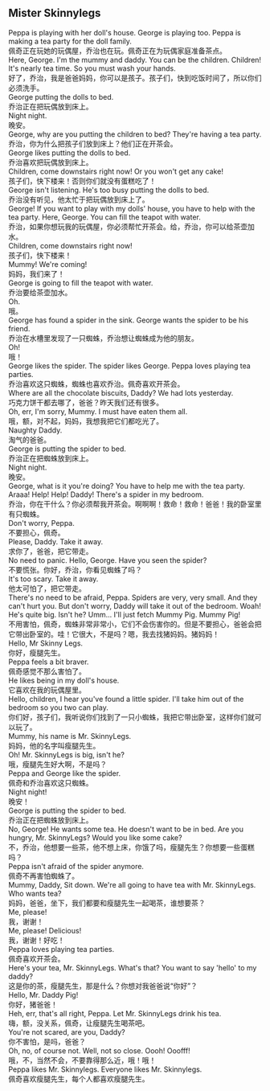 ## Mister Skinnylegs

Peppa is playing with her doll's house. George is playing too. Peppa is making a tea party for the doll family.\
佩奇正在玩她的玩偶屋，乔治也在玩。佩奇正在为玩偶家庭准备茶点。\
Here, George. I'm the mummy and daddy. You can be the children. Children! It's nearly tea time. So you must wash your hands.\
好了，乔治，我是爸爸妈妈，你可以是孩子。孩子们，快到吃饭时间了，所以你们必须洗手。\
George putting the dolls to bed.\
乔治正在把玩偶放到床上。\
Night night.\
晚安。\
George, why are you putting the children to bed? They're having a tea party.\
乔治，你为什么把孩子们放到床上？他们正在开茶会。\
George likes putting the dolls to bed.\
乔治喜欢把玩偶放到床上。\
Children, come downstairs right now! Or you won't get any cake!\
孩子们，快下楼来！否则你们就没有蛋糕吃了！\
George isn't listening. He's too busy putting the dolls to bed.\
乔治没有听见，他太忙于把玩偶放到床上了。\
George! If you want to play with my dolls' house, you have to help with the tea party. Here, George. You can fill the teapot with water.\
乔治，如果你想玩我的玩偶屋，你必须帮忙开茶会。给，乔治，你可以给茶壶加水。\
Children, come downstairs right now!\
孩子们，快下楼来！\
Mummy! We're coming!\
妈妈，我们来了！\
George is going to fill the teapot with water.\
乔治要给茶壶加水。\
Oh.\
哦。\
George has found a spider in the sink. George wants the spider to be his friend.\
乔治在水槽里发现了一只蜘蛛，乔治想让蜘蛛成为他的朋友。\
Oh!\
哦！\
George likes the spider. The spider likes George. Peppa loves playing tea parties.\
乔治喜欢这只蜘蛛，蜘蛛也喜欢乔治。佩奇喜欢开茶会。\
Where are all the chocolate biscuits, Daddy? We had lots yesterday.\
巧克力饼干都去哪了，爸爸？昨天我们还有很多。\
Oh, err, I'm sorry, Mummy. I must have eaten them all.\
哦，额，对不起，妈妈，我想我把它们都吃光了。\
Naughty Daddy.\
淘气的爸爸。\
George is putting the spider to bed.\
乔治正在把蜘蛛放到床上。\
Night night.\
晚安。\
George, what is it you're doing? You have to help me with the tea party. Araaa! Help! Help! Daddy! There's a spider in my bedroom.\
乔治，你在干什么？你必须帮我开茶会。啊啊啊！救命！救命！爸爸！我的卧室里有只蜘蛛。\
Don't worry, Peppa.\
不要担心，佩奇。\
Please, Daddy. Take it away.\
求你了，爸爸，把它带走。\
No need to panic. Hello, George. Have you seen the spider?\
不要慌张。你好，乔治，你看见蜘蛛了吗？\
It's too scary. Take it away.\
他太可怕了，把它带走。\
There's no need to be afraid, Peppa. Spiders are very, very small. And they can't hurt you. But don't worry, Daddy will take it out of the bedroom. Woah! He's quite big. Isn't he? Umm... I'll just fetch Mummy Pig. Mummy Pig!\
不用害怕，佩奇，蜘蛛非常非常小，它们不会伤害你的。但是不要担心，爸爸会把它带出卧室的。哇！它很大，不是吗？嗯，我去找猪妈妈。猪妈妈！\
Hello, Mr Skinny Legs.\
你好，瘦腿先生。\
Peppa feels a bit braver.\
佩奇感觉不那么害怕了。\
He likes being in my doll's house.\
它喜欢在我的玩偶屋里。\
Hello, children, I hear you've found a little spider. I'll take him out of the bedroom so you two can play.\
你们好，孩子们，我听说你们找到了一只小蜘蛛，我把它带出卧室，这样你们就可以玩了。\
Mummy, his name is Mr. SkinnyLegs.\
妈妈，他的名字叫瘦腿先生。\
Oh! Mr. SkinnyLegs is big, isn't he?\
哦，瘦腿先生好大啊，不是吗？\
Peppa and George like the spider.\
佩奇和乔治喜欢这只蜘蛛。\
Night night!\
晚安！\
George is putting the spider to bed.\
乔治正在把蜘蛛放到床上。\
No, George! He wants some tea. He doesn't want to be in bed. Are you hungry, Mr. SkinnyLegs? Would you like some cake?\
不，乔治，他想要一些茶，他不想上床，你饿了吗，瘦腿先生？你想要一些蛋糕吗？\
Peppa isn't afraid of the spider anymore.\
佩奇不再害怕蜘蛛了。\
Mummy, Daddy, Sit down. We're all going to have tea with Mr. SkinnyLegs. Who wants tea?\
妈妈，爸爸，坐下，我们都要和瘦腿先生一起喝茶，谁想要茶？\
Me, please!\
我，谢谢！\
Me, please! Delicious!\
我，谢谢！好吃！\
Peppa loves playing tea parties.\
佩奇喜欢开茶会。\
Here's your tea, Mr. SkinnyLegs. What's that? You want to say 'hello' to my daddy?\
这是你的茶，瘦腿先生，那是什么？你想对我爸爸说“你好”？\
Hello, Mr. Daddy Pig!\
你好，猪爸爸！\
Heh, err, that's all right, Peppa. Let Mr. SkinnyLegs drink his tea.\
嗨，额，没关系，佩奇，让瘦腿先生喝茶吧。\
You're not scared, are you, Daddy?\
你不害怕，是吗，爸爸？\
Oh, no, of course not. Well, not so close. Oooh! Ooofff!\
哦，不，当然不会，不要靠得那么近，哦！哦！\
Peppa likes Mr. Skinnylegs. Everyone likes Mr. Skinnylegs.\
佩奇喜欢瘦腿先生，每个人都喜欢瘦腿先生。
